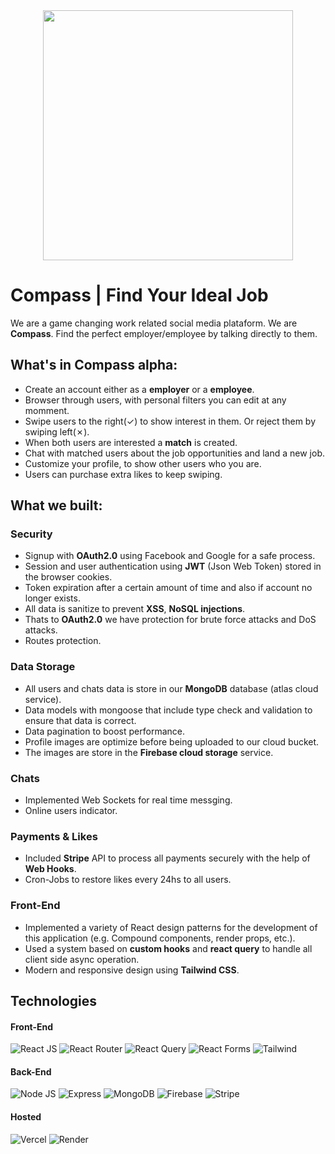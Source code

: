 <div align="center">
  <img width=400 src="https://firebasestorage.googleapis.com/v0/b/jobs-swipe-auth.appspot.com/o/logo_for_git.png?alt=media&token=2ee43834-e49c-49bb-b77f-cede27c671d7">
</div>

# Compass | Find Your Ideal Job
We are a game changing work related social media plataform. We are **Compass**. Find the perfect employer/employee by talking directly to them.

## What's in Compass alpha:
 - Create an account either as a **employer** or a **employee**.
 - Browser through users, with personal filters you can edit at any momment.
 - Swipe users to the right(✓) to show interest in them. Or reject them by swiping left(✗).
 - When both users are interested a **match** is created.
 - Chat with matched users about the job opportunities and land a new job.
 - Customize your profile, to show other users who you are.
 - Users can purchase extra likes to keep swiping.


## What we built:

### Security
 - Signup with **OAuth2.0** using Facebook and Google for a safe process.
 - Session and user authentication using **JWT** (Json Web Token) stored in the browser cookies.
 - Token expiration after a certain amount of time and also if account no longer exists.
 - All data is sanitize to prevent **XSS**, **NoSQL injections**.
 - Thats to **OAuth2.0** we have protection for brute force attacks and DoS attacks.
 - Routes protection.

### Data Storage
 - All users and chats data is store in our **MongoDB** database (atlas cloud service).
 - Data models with mongoose that include type check and validation to ensure that data is correct.
 - Data pagination to boost performance.
 - Profile images are optimize before being uploaded to our cloud bucket.
 - The images are store in the **Firebase cloud storage** service.
 
### Chats
 - Implemented Web Sockets for real time messging.
 - Online users indicator.

### Payments & Likes
 - Included **Stripe** API to process all payments securely with the help of **Web Hooks**.
 - Cron-Jobs to restore likes every 24hs to all users.

### Front-End
 - Implemented a variety of React design patterns for the development of this application (e.g. Compound components, render props, etc.).
 - Used a system based on **custom hooks** and **react query** to handle all client side async operation. 
 - Modern and responsive design using **Tailwind CSS**.

## Technologies
#### Front-End
![React JS](https://img.shields.io/badge/React-20232A?style=for-the-badge&logo=react&logoColor=61DAFB)
![React Router](https://img.shields.io/badge/React_Router-CA4245?style=for-the-badge&logo=react-router&logoColor=white)
![React Query](https://img.shields.io/badge/React_Query-FF4154?style=for-the-badge&logo=React_Query&logoColor=white)
![React Forms](https://img.shields.io/badge/React%20Hook%20Form-EC5990.svg?style=for-the-badge&logo=React-Hook-Form&logoColor=white)
![Tailwind](https://img.shields.io/badge/Tailwind_CSS-38B2AC?style=for-the-badge&logo=tailwind-css&logoColor=white)

#### Back-End
![Node JS](https://img.shields.io/badge/Node%20js-339933?style=for-the-badge&logo=nodedotjs&logoColor=white)
![Express](https://img.shields.io/badge/Express%20js-000000?style=for-the-badge&logo=express&logoColor=white)
![MongoDB](https://img.shields.io/badge/MongoDB-4EA94B?style=for-the-badge&logo=mongodb&logoColor=white)
![Firebase](https://img.shields.io/badge/firebase-ffca28?style=for-the-badge&logo=firebase&logoColor=black)
![Stripe](https://img.shields.io/badge/Stripe-626CD9?style=for-the-badge&logo=Stripe&logoColor=white)

#### Hosted
![Vercel](https://img.shields.io/badge/Vercel-000000?style=for-the-badge&logo=vercel&logoColor=white)
![Render](https://img.shields.io/badge/Render-46E3B7?style=for-the-badge&logo=render&logoColor=white)
















